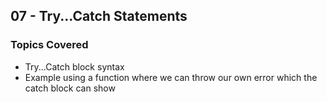 ## 07 - Try...Catch Statements

### Topics Covered

- Try...Catch block syntax
- Example using a function where we can throw our own error which the catch block can show

